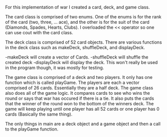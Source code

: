 For this implementation of war I created a card, deck, and game class. 

The card class is comprised of two enums. One of the enums is for the rank of the card (two, three, ... ace), 
and the other is for the suit of the card (Diamonds, Spades, Hearts, Clubs). I overloaded the << operator so one can use cout with 
the card class.
  
  
The deck class is comprised of 52 card objects. There are various functions in the deck class such as makeDeck, shuffleDeck, and displayDeck.

  -makeDeck will create a vector of Cards.
  -shuffleDeck will shuffle the created deck
  -displayDeck will display the deck. This won't really be used in the program though, it was mostly for testing. 
  
The game class is comprised of a deck and two players. It only has one function which is called playGame. The players 
are each a vector comprised of 26 cards. Essentially they are a half deck. The game class also does all of the game logic. It compares 
cards to see who wins the round or says that war has occured if there is a tie. It also puts the cards that the winner of the round won 
to the bottom of the winners deck. The game will keep playing until one player has all 52 cards or one player has 0 cards 
(Basically the same thing).

The only things in main are a deck object and a game object and then a call to the playGame function. 
